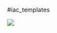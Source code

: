 #iac_templates

<a href="https://portal.azure.com/#create/Microsoft.Template/uri/https%3A%2F%2Fgithub.com%2Fshemachristophe%2Fiac-templates%2Fblob%2Fmain%2Farm-create-azure-linux-vm%2Fazuredeploy.json" target="_blank">
  <img src="https://aka.ms/deploytoazurebutton"/>
</a>

